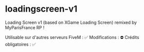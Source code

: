# loadingscreen-v1
Loading Screen v1 (based on XGame Loading Screen) remixed by MyParisFrance RP !

Utilisable sur d'autres serveurs FiveM : ✅
Modifications : ⛔
Crédits obligatoires : ✅
